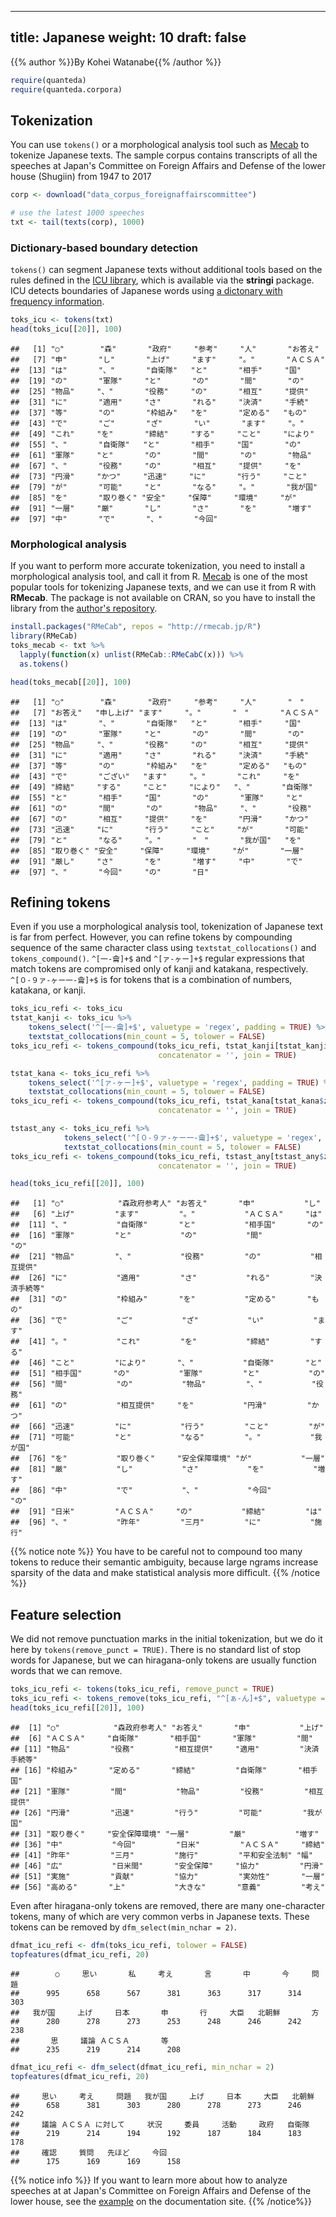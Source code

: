   ---
title: Japanese
weight: 10
draft: false
---

{{% author %}}By Kohei Watanabe{{% /author %}} 


```r
require(quanteda)
require(quanteda.corpora)
```

## Tokenization

You can use `tokens()` or a morphological analysis tool such as [Mecab](http://taku910.github.io/mecab/) to tokenize Japanese texts. The sample corpus contains transcripts of all the speeches at Japan's Committee on Foreign Affairs and Defense of the lower house (Shugiin) from 1947 to 2017


```r
corp <- download("data_corpus_foreignaffairscommittee")

# use the latest 1000 speeches
txt <- tail(texts(corp), 1000)
```



### Dictionary-based boundary detection

`tokens()` can segment Japanese texts without additional tools based on the rules defined in the [ICU library](http://site.icu-project.org/home), which is available via the **stringi** package. ICU detects boundaries of Japanese words using [a dictonary with frequency information](http://source.icu-project.org/repos/icu/icu/tags/release-58-rc/source/data/brkitr/dictionaries/).


```r
toks_icu <- tokens(txt)
head(toks_icu[[20]], 100)
```

```
##   [1] "○"        "森"       "政府"     "参考"     "人"       "お答え"  
##   [7] "申"       "し"       "上げ"     "ます"     "。"       "ＡＣＳＡ"
##  [13] "は"       "、"       "自衛隊"   "と"       "相手"     "国"      
##  [19] "の"       "軍隊"     "と"       "の"       "間"       "の"      
##  [25] "物品"     "、"       "役務"     "の"       "相互"     "提供"    
##  [31] "に"       "適用"     "さ"       "れる"     "決済"     "手続"    
##  [37] "等"       "の"       "枠組み"   "を"       "定める"   "もの"    
##  [43] "で"       "ご"       "ざ"       "い"       "ます"     "。"      
##  [49] "これ"     "を"       "締結"     "する"     "こと"     "により"  
##  [55] "、"       "自衛隊"   "と"       "相手"     "国"       "の"      
##  [61] "軍隊"     "と"       "の"       "間"       "の"       "物品"    
##  [67] "、"       "役務"     "の"       "相互"     "提供"     "を"      
##  [73] "円滑"     "かつ"     "迅速"     "に"       "行う"     "こと"    
##  [79] "が"       "可能"     "と"       "なる"     "。"       "我が国"  
##  [85] "を"       "取り巻く" "安全"     "保障"     "環境"     "が"      
##  [91] "一層"     "厳"       "し"       "さ"       "を"       "増す"    
##  [97] "中"       "で"       "、"       "今回"
```

### Morphological analysis

If you want to perform more accurate tokenization, you need to install a morphological analysis tool, and call it from R. [Mecab](https://en.wikipedia.org/wiki/MeCab) is one of the most popular tools for tokenizing Japanese texts, and we can use it from R with **RMecab**. The package is not available on CRAN, so you have to install the library from the [author's repository](http://rmecab.jp).




```r
install.packages("RMeCab", repos = "http://rmecab.jp/R")
library(RMeCab)
toks_mecab <- txt %>% 
  lapply(function(x) unlist(RMeCab::RMeCabC(x))) %>% 
  as.tokens()
```


```r
head(toks_mecab[[20]], 100)
```

```
##   [1] "○"        "森"       "政府"     "参考"     "人"       "　"      
##   [7] "お答え"   "申し上げ" "ます"     "。"       "　"       "ＡＣＳＡ"
##  [13] "は"       "、"       "自衛隊"   "と"       "相手"     "国"      
##  [19] "の"       "軍隊"     "と"       "の"       "間"       "の"      
##  [25] "物品"     "、"       "役務"     "の"       "相互"     "提供"    
##  [31] "に"       "適用"     "さ"       "れる"     "決済"     "手続"    
##  [37] "等"       "の"       "枠組み"   "を"       "定める"   "もの"    
##  [43] "で"       "ござい"   "ます"     "。"       "これ"     "を"      
##  [49] "締結"     "する"     "こと"     "により"   "、"       "自衛隊"  
##  [55] "と"       "相手"     "国"       "の"       "軍隊"     "と"      
##  [61] "の"       "間"       "の"       "物品"     "、"       "役務"    
##  [67] "の"       "相互"     "提供"     "を"       "円滑"     "かつ"    
##  [73] "迅速"     "に"       "行う"     "こと"     "が"       "可能"    
##  [79] "と"       "なる"     "。"       "　"       "我が国"   "を"      
##  [85] "取り巻く" "安全"     "保障"     "環境"     "が"       "一層"    
##  [91] "厳し"     "さ"       "を"       "増す"     "中"       "で"      
##  [97] "、"       "今回"     "の"       "日"
```


## Refining tokens

Even if you use a morphological analysis tool, tokenization of Japanese text is far from perfect. However, you can refine tokens by compounding sequence of the same character class using `textstat_collocations()` and `tokens_compound()`. `^[一-龠]+$` and `^[ァ-ヶー]+$` regular expressions that match tokens are compromised only of kanji and katakana, respectively. `^[０-９ァ-ヶー一-龠]+$` is for tokens that is a combination of numbers, katakana, or kanji.


```r
toks_icu_refi <- toks_icu
tstat_kanji <- toks_icu %>% 
    tokens_select('^[一-龠]+$', valuetype = 'regex', padding = TRUE) %>% 
    textstat_collocations(min_count = 5, tolower = FALSE)
toks_icu_refi <- tokens_compound(toks_icu_refi, tstat_kanji[tstat_kanji$z > 2],
                                 concatenator = '', join = TRUE)

tstat_kana <- toks_icu_refi %>% 
    tokens_select('^[ァ-ヶー]+$', valuetype = 'regex', padding = TRUE) %>% 
    textstat_collocations(min_count = 5, tolower = FALSE)
toks_icu_refi <- tokens_compound(toks_icu_refi, tstat_kana[tstat_kana$z > 2],
                                 concatenator = '', join = TRUE)

tstast_any <- toks_icu_refi %>% 
            tokens_select('^[０-９ァ-ヶー一-龠]+$', valuetype = 'regex', padding = TRUE) %>% 
            textstat_collocations(min_count = 5, tolower = FALSE)
toks_icu_refi <- tokens_compound(toks_icu_refi, tstast_any[tstast_any$z > 2],
                                 concatenator = '', join = TRUE)
```


```r
head(toks_icu_refi[[20]], 100)
```

```
##   [1] "○"            "森政府参考人" "お答え"       "申"           "し"          
##   [6] "上げ"         "ます"         "。"           "ＡＣＳＡ"     "は"          
##  [11] "、"           "自衛隊"       "と"           "相手国"       "の"          
##  [16] "軍隊"         "と"           "の"           "間"           "の"          
##  [21] "物品"         "、"           "役務"         "の"           "相互提供"    
##  [26] "に"           "適用"         "さ"           "れる"         "決済手続等"  
##  [31] "の"           "枠組み"       "を"           "定める"       "もの"        
##  [36] "で"           "ご"           "ざ"           "い"           "ます"        
##  [41] "。"           "これ"         "を"           "締結"         "する"        
##  [46] "こと"         "により"       "、"           "自衛隊"       "と"          
##  [51] "相手国"       "の"           "軍隊"         "と"           "の"          
##  [56] "間"           "の"           "物品"         "、"           "役務"        
##  [61] "の"           "相互提供"     "を"           "円滑"         "かつ"        
##  [66] "迅速"         "に"           "行う"         "こと"         "が"          
##  [71] "可能"         "と"           "なる"         "。"           "我が国"      
##  [76] "を"           "取り巻く"     "安全保障環境" "が"           "一層"        
##  [81] "厳"           "し"           "さ"           "を"           "増す"        
##  [86] "中"           "で"           "、"           "今回"         "の"          
##  [91] "日米"         "ＡＣＳＡ"     "の"           "締結"         "は"          
##  [96] "、"           "昨年"         "三月"         "に"           "施行"
```

{{% notice note %}}
You have to be careful not to compound too many tokens to reduce their semantic ambiguity, because large ngrams increase sparsity of the data and make statistical analysis more difficult.
{{% /notice %}}

## Feature selection

We did not remove punctuation marks in the initial tokenization, but we do it here by `tokens(remove_punct = TRUE)`. There is no standard list of stop words for Japanese, but we can hiragana-only tokens are usually function words that we can remove.


```r
toks_icu_refi <- tokens(toks_icu_refi, remove_punct = TRUE)
toks_icu_refi <- tokens_remove(toks_icu_refi, "^[ぁ-ん]+$", valuetype = "regex")
head(toks_icu_refi[[20]], 100)
```

```
##  [1] "○"            "森政府参考人" "お答え"       "申"           "上げ"        
##  [6] "ＡＣＳＡ"     "自衛隊"       "相手国"       "軍隊"         "間"          
## [11] "物品"         "役務"         "相互提供"     "適用"         "決済手続等"  
## [16] "枠組み"       "定める"       "締結"         "自衛隊"       "相手国"      
## [21] "軍隊"         "間"           "物品"         "役務"         "相互提供"    
## [26] "円滑"         "迅速"         "行う"         "可能"         "我が国"      
## [31] "取り巻く"     "安全保障環境" "一層"         "厳"           "増す"        
## [36] "中"           "今回"         "日米"         "ＡＣＳＡ"     "締結"        
## [41] "昨年"         "三月"         "施行"         "平和安全法制" "幅"          
## [46] "広"           "日米間"       "安全保障"     "協力"         "円滑"        
## [51] "実施"         "貢献"         "協力"         "実効性"       "一層"        
## [56] "高める"       "上"           "大きな"       "意義"         "考え"
```

Even after hiragana-only tokens are removed, there are many one-character tokens, many of which are very common verbs in Japanese texts. These tokens can be removed by `dfm_select(min_nchar = 2)`.


```r
dfmat_icu_refi <- dfm(toks_icu_refi, tolower = FALSE)
topfeatures(dfmat_icu_refi, 20)
```

```
##        ○     思い       私     考え       言       中       今     問題 
##      995      658      567      381      363      317      314      303 
##   我が国     上げ     日本       申       行     大臣   北朝鮮       方 
##      280      278      273      253      248      246      242      238 
##       思     議論 ＡＣＳＡ       等 
##      235      219      214      208
```

```r
dfmat_icu_refi <- dfm_select(dfmat_icu_refi, min_nchar = 2)
topfeatures(dfmat_icu_refi, 20)
```

```
##     思い     考え     問題   我が国     上げ     日本     大臣   北朝鮮 
##      658      381      303      280      278      273      246      242 
##     議論 ＡＣＳＡ に対して     状況     委員     活動     政府   自衛隊 
##      219      214      194      192      187      184      183      178 
##     確認     質問   先ほど     今回 
##      175      169      169      158
```

{{% notice info %}}
If you want to learn more about how to analyze speeches at at Japan's Committee on Foreign Affairs and Defense of the lower house, see the [example](https://docs.quanteda.io/articles/pkgdown/examples/japanese_speech_ja.html) on the documentation site.
{{% /notice%}}
